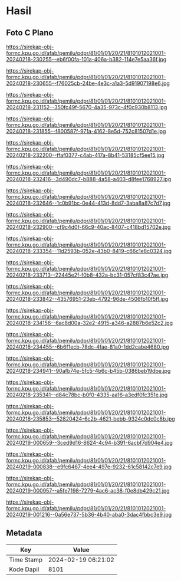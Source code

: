 # Hasil

## Foto C Plano

https://sirekap-obj-formc.kpu.go.id/afab/pemilu/pdpr/81/01/01/20/21/8101012021001-20240218-230255--eb6f00fa-101a-406a-b382-114e7e5aa36f.jpg

https://sirekap-obj-formc.kpu.go.id/afab/pemilu/pdpr/81/01/01/20/21/8101012021001-20240218-230655--f76025cb-24be-4e3c-a1a3-5d91907198e6.jpg

https://sirekap-obj-formc.kpu.go.id/afab/pemilu/pdpr/81/01/01/20/21/8101012021001-20240218-231152--350fc49f-5670-4a35-973c-4f0c930b8113.jpg

https://sirekap-obj-formc.kpu.go.id/afab/pemilu/pdpr/81/01/01/20/21/8101012021001-20240218-231855--f800587f-971a-4162-8e5d-752c81507d1e.jpg

https://sirekap-obj-formc.kpu.go.id/afab/pemilu/pdpr/81/01/01/20/21/8101012021001-20240218-232200--ffaf0377-c4ab-417a-8b41-53185cf5ee15.jpg

https://sirekap-obj-formc.kpu.go.id/afab/pemilu/pdpr/81/01/01/20/21/8101012021001-20240218-232416--3d490dc7-b888-4a58-a403-d8fee1768927.jpg

https://sirekap-obj-formc.kpu.go.id/afab/pemilu/pdpr/81/01/01/20/21/8101012021001-20240218-232646--1c0b91bc-0e44-413d-8dd7-3aba8a87c7d7.jpg

https://sirekap-obj-formc.kpu.go.id/afab/pemilu/pdpr/81/01/01/20/21/8101012021001-20240218-232900--cf9c4d0f-66c9-40ac-8407-c418bd15702e.jpg

https://sirekap-obj-formc.kpu.go.id/afab/pemilu/pdpr/81/01/01/20/21/8101012021001-20240218-233354--11d2593b-052e-43b0-8419-c66c1e8c0324.jpg

https://sirekap-obj-formc.kpu.go.id/afab/pemilu/pdpr/81/01/01/20/21/8101012021001-20240218-233713--22445e2f-f0b8-432a-bc31-057cf83c47ae.jpg

https://sirekap-obj-formc.kpu.go.id/afab/pemilu/pdpr/81/01/01/20/21/8101012021001-20240218-233842--43576951-23eb-4792-96de-4506fb10f5ff.jpg

https://sirekap-obj-formc.kpu.go.id/afab/pemilu/pdpr/81/01/01/20/21/8101012021001-20240218-234156--6ac8d00a-32e2-4915-a346-a2887b6e52c2.jpg

https://sirekap-obj-formc.kpu.go.id/afab/pemilu/pdpr/81/01/01/20/21/8101012021001-20240218-234455--6b6f1ecb-78dc-4fae-81a0-1dd2cabe4680.jpg

https://sirekap-obj-formc.kpu.go.id/afab/pemilu/pdpr/81/01/01/20/21/8101012021001-20240218-234941--90afb74e-5fc5-4b6c-b45b-0386beb19dbe.jpg

https://sirekap-obj-formc.kpu.go.id/afab/pemilu/pdpr/81/01/01/20/21/8101012021001-20240218-235341--d84c78bc-b0f0-4335-aa16-a3edf0fc351e.jpg

https://sirekap-obj-formc.kpu.go.id/afab/pemilu/pdpr/81/01/01/20/21/8101012021001-20240218-235853--52820424-6c2b-4621-bebb-9324c0dc0c8b.jpg

https://sirekap-obj-formc.kpu.go.id/afab/pemilu/pdpr/81/01/01/20/21/8101012021001-20240219-000659--3ced9d16-8624-4c94-b391-6acbf7d904e4.jpg

https://sirekap-obj-formc.kpu.go.id/afab/pemilu/pdpr/81/01/01/20/21/8101012021001-20240219-000838--e9fc6467-4ee4-497e-9232-61c58142c7e9.jpg

https://sirekap-obj-formc.kpu.go.id/afab/pemilu/pdpr/81/01/01/20/21/8101012021001-20240219-000957--a5fe7198-7279-4ac6-ac38-f0e8db429c21.jpg

https://sirekap-obj-formc.kpu.go.id/afab/pemilu/pdpr/81/01/01/20/21/8101012021001-20240219-001216--0a56e737-5b36-4b40-aba0-3dac4fbbc3e9.jpg


## Metadata

| Key        | Value               |
| ---------- | ------------------- |
| Time Stamp | 2024-02-19 06:21:02 |
| Kode Dapil | 8101                |



